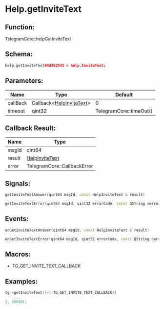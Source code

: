 # Help.getInviteText

## Function:

TelegramCore::helpGetInviteText

## Schema:

```c++
help.getInviteText#4d392343 = help.InviteText;
```
## Parameters:

|Name|Type|Default|
|----|----|-------|
|callBack|Callback&lt;[HelpInviteText](../../types/helpinvitetext.md)&gt;|0|
|timeout|qint32|TelegramCore::timeOut()|

## Callback Result:

|Name|Type|
|----|----|
|msgId|qint64|
|result|[HelpInviteText](../../types/helpinvitetext.md)|
|error|TelegramCore::CallbackError|

## Signals:

```c++
getInviteTextAnswer(qint64 msgId, const HelpInviteText & result)
```
```c++
getInviteTextError(qint64 msgId, qint32 errorCode, const QString &errorText)
```

## Events:

```c++
onGetInviteTextAnswer(qint64 msgId, const HelpInviteText & result)
```
```c++
onGetInviteTextError(qint64 msgId, qint32 errorCode, const QString &errorText)
```

## Macros:

* TG_GET_INVITE_TEXT_CALLBACK

## Examples:

```c++
tg->getInviteText([=](TG_GET_INVITE_TEXT_CALLBACK){
    ...
}, 30000);
```
